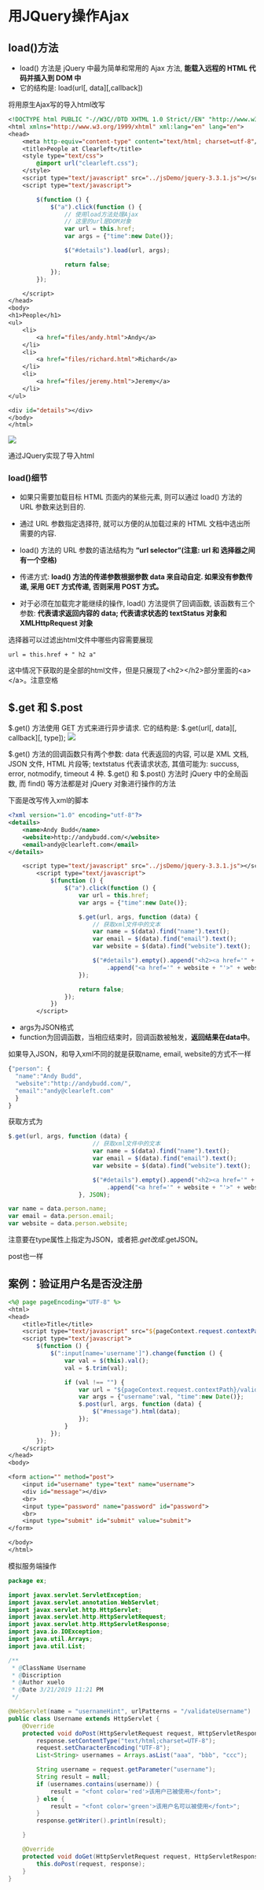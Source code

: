 # 用JQuery操作Ajax

## load()方法

- load() 方法是 jQuery 中最为简单和常用的 Ajax 方法, **能载入远程的 HTML 代码并插入到 DOM 中**
- 它的结构是:   load(url[, data][,callback])

将用原生Ajax写的导入html改写

```jsp
<!DOCTYPE html PUBLIC "-//W3C//DTD XHTML 1.0 Strict//EN" "http://www.w3.org/TR/xhtml1/DTD/xhtml1-strict.dtd">
<html xmlns="http://www.w3.org/1999/xhtml" xml:lang="en" lang="en">
<head>
    <meta http-equiv="content-type" content="text/html; charset=utf-8"/>
    <title>People at Clearleft</title>
    <style type="text/css">
        @import url("clearleft.css");
    </style>
    <script type="text/javascript" src="../jsDemo/jquery-3.3.1.js"></script>
    <script type="text/javascript">

        $(function () {
            $("a").click(function () {
                // 使用load方法处理Ajax
                // 这里的url是DOM对象
                var url = this.href;
                var args = {"time":new Date()};

                $("#details").load(url, args);

                return false;
            });
        });

    </script>
</head>
<body>
<h1>People</h1>
<ul>
    <li>
        <a href="files/andy.html">Andy</a>
    </li>
    <li>
        <a href="files/richard.html">Richard</a>
    </li>
    <li>
        <a href="files/jeremy.html">Jeremy</a>
    </li>
</ul>

<div id="details"></div>
</body>
</html>
```

![](pic/Snipaste_2019-03-21_19-01-31.png)

通过JQuery实现了导入html

### load()细节

- 如果只需要加载目标 HTML 页面内的某些元素, 则可以通过 load() 方法的 URL 参数来达到目的. 
- 通过 URL 参数指定选择符, 就可以方便的从加载过来的 HTML 文档中选出所需要的内容. 
- load() 方法的 URL 参数的语法结构为 **“url selector”(注意: url 和 选择器之间有一个空格)**

- 传递方式: **load() 方法的传递参数根据参数 data 来自动自定. 如果没有参数传递, 采用 GET 方式传递, 否则采用 POST 方式。**
- 对于必须在加载完才能继续的操作, load() 方法提供了回调函数, 该函数有三个参数: **代表请求返回内容的 data; 代表请求状态的 textStatus 对象和 XMLHttpRequest 对象**


选择器可以过滤出html文件中哪些内容需要展现

```jsp
url = this.href + " h2 a"
```

这中情况下获取的是全部的html文件，但是只展现了\<h2>\</h2>部分里面的\<a>\</a>。注意空格

## $.get 和 $.post

$.get() 方法使用 GET 方式来进行异步请求. 它的结构是: $.get(url[, data][, callback][, type]);
![](pic/pic4.png)

$.get() 方法的回调函数只有两个参数: data 代表返回的内容, 可以是 XML 文档, JSON 文件, HTML 片段等; textstatus 代表请求状态, 其值可能为: succuss, error, notmodify, timeout 4 种.
$.get()  和 $.post() 方法时 jQuery 中的全局函数, 而 find() 等方法都是对 jQuery 对象进行操作的方法


下面是改写传入xml的脚本

```xml
<?xml version="1.0" encoding="utf-8"?>
<details>
    <name>Andy Budd</name>
    <website>http://andybudd.com/</website>
    <email>andy@clearleft.com</email>
</details>
```

```jsp
	<script type="text/javascript" src="../jsDemo/jquery-3.3.1.js"></script>
        <script type="text/javascript">
            $(function () {
                $("a").click(function () {
                    var url = this.href;
                    var args = {"time":new Date()};

                    $.get(url, args, function (data) {
                        // 获取xml文件中的文本
                        var name = $(data).find("name").text();
                        var email = $(data).find("email").text();
                        var website = $(data).find("website").text();

                        $("#details").empty().append("<h2><a href='" + email + "'>" + name + "</a></h2>")
                            .append("<a href='" + website + "'>" + website + "</a>");
                    });

                    return false;
                });
            })
        </script>
```

- args为JSON格式
- function为回调函数，当相应结束时，回调函数被触发，**返回结果在data中**。


如果导入JSON，和导入xml不同的就是获取name, email, website的方式不一样

```js
{"person": {
  "name":"Andy Budd",
  "website":"http://andybudd.com/",
  "email":"andy@clearleft.com"
  }
}
```

获取方式为

```js
$.get(url, args, function (data) {
                        // 获取xml文件中的文本
                        var name = $(data).find("name").text();
                        var email = $(data).find("email").text();
                        var website = $(data).find("website").text();

                        $("#details").empty().append("<h2><a href='" + email + "'>" + name + "</a></h2>")
                            .append("<a href='" + website + "'>" + website + "</a>");
                    }, JSON);

var name = data.person.name;
var email = data.person.email;
var website = data.person.website;
```

注意要在type属性上指定为JSON，或者把$.get改成$.getJSON。

post也一样


## 案例：验证用户名是否没注册

```jsp
<%@ page pageEncoding="UTF-8" %>
<html>
<head>
    <title>Title</title>
    <script type="text/javascript" src="${pageContext.request.contextPath}/jsDemo/jquery-3.3.1.js"></script>
    <script type="text/javascript">
        $(function () {
            $(":input[name='username']").change(function () {
                var val = $(this).val();
                val = $.trim(val);

                if (val !== "") {
                    var url = "${pageContext.request.contextPath}/validateUsername";
                    var args = {"username":val, "time":new Date()};
                    $.post(url, args, function (data) {
                        $("#message").html(data);
                    });
                }
            });
        });
    </script>
</head>
<body>

<form action="" method="post">
    <input id="username" type="text" name="username">
    <div id="message"></div>
    <br>
    <input type="password" name="password" id="password">
    <br>
    <input type="submit" id="submit" value="submit">
</form>

</body>
</html>
```

模拟服务端操作

```java
package ex;

import javax.servlet.ServletException;
import javax.servlet.annotation.WebServlet;
import javax.servlet.http.HttpServlet;
import javax.servlet.http.HttpServletRequest;
import javax.servlet.http.HttpServletResponse;
import java.io.IOException;
import java.util.Arrays;
import java.util.List;

/**
 * @ClassName Username
 * @Discription
 * @Author xuelo
 * @Date 3/21/2019 11:21 PM
 */

@WebServlet(name = "usernameHint", urlPatterns = "/validateUsername")
public class Username extends HttpServlet {
    @Override
    protected void doPost(HttpServletRequest request, HttpServletResponse response) throws ServletException, IOException {
        response.setContentType("text/html;charset=UTF-8");
        request.setCharacterEncoding("UTF-8");
        List<String> usernames = Arrays.asList("aaa", "bbb", "ccc");

        String username = request.getParameter("username");
        String result = null;
        if (usernames.contains(username)) {
            result = "<font color='red'>该用户已被使用</font>";
        } else {
            result = "<font color='green'>该用户名可以被使用</font>";
        }
        response.getWriter().println(result);

    }

    @Override
    protected void doGet(HttpServletRequest request, HttpServletResponse response) throws ServletException, IOException {
        this.doPost(request, response);
    }
}
```